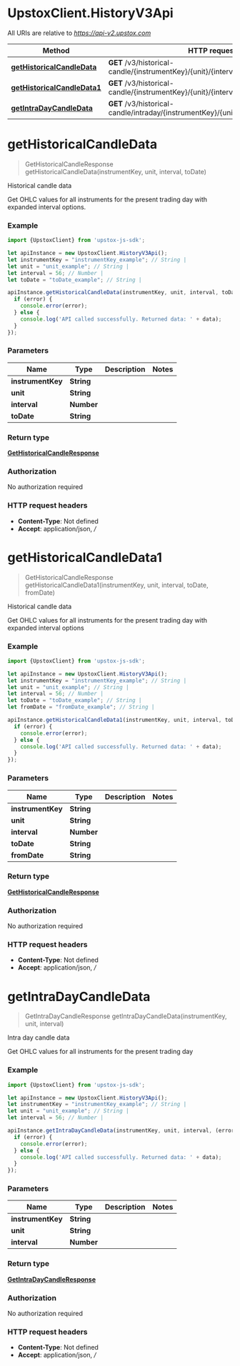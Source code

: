 # UpstoxClient.HistoryV3Api

All URIs are relative to *https://api-v2.upstox.com*

Method | HTTP request | Description
------------- | ------------- | -------------
[**getHistoricalCandleData**](HistoryV3Api.md#getHistoricalCandleData) | **GET** /v3/historical-candle/{instrumentKey}/{unit}/{interval}/{to_date} | Historical candle data
[**getHistoricalCandleData1**](HistoryV3Api.md#getHistoricalCandleData1) | **GET** /v3/historical-candle/{instrumentKey}/{unit}/{interval}/{to_date}/{from_date} | Historical candle data
[**getIntraDayCandleData**](HistoryV3Api.md#getIntraDayCandleData) | **GET** /v3/historical-candle/intraday/{instrumentKey}/{unit}/{interval} | Intra day candle data

<a name="getHistoricalCandleData"></a>
# **getHistoricalCandleData**
> GetHistoricalCandleResponse getHistoricalCandleData(instrumentKey, unit, interval, toDate)

Historical candle data

Get OHLC values for all instruments for the present trading day with expanded interval options.

### Example
```javascript
import {UpstoxClient} from 'upstox-js-sdk';

let apiInstance = new UpstoxClient.HistoryV3Api();
let instrumentKey = "instrumentKey_example"; // String | 
let unit = "unit_example"; // String | 
let interval = 56; // Number | 
let toDate = "toDate_example"; // String | 

apiInstance.getHistoricalCandleData(instrumentKey, unit, interval, toDate, (error, data, response) => {
  if (error) {
    console.error(error);
  } else {
    console.log('API called successfully. Returned data: ' + data);
  }
});
```

### Parameters

Name | Type | Description  | Notes
------------- | ------------- | ------------- | -------------
 **instrumentKey** | **String**|  | 
 **unit** | **String**|  | 
 **interval** | **Number**|  | 
 **toDate** | **String**|  | 

### Return type

[**GetHistoricalCandleResponse**](GetHistoricalCandleResponse.md)

### Authorization

No authorization required

### HTTP request headers

 - **Content-Type**: Not defined
 - **Accept**: application/json, */*

<a name="getHistoricalCandleData1"></a>
# **getHistoricalCandleData1**
> GetHistoricalCandleResponse getHistoricalCandleData1(instrumentKey, unit, interval, toDate, fromDate)

Historical candle data

Get OHLC values for all instruments for the present trading day with expanded interval options

### Example
```javascript
import {UpstoxClient} from 'upstox-js-sdk';

let apiInstance = new UpstoxClient.HistoryV3Api();
let instrumentKey = "instrumentKey_example"; // String | 
let unit = "unit_example"; // String | 
let interval = 56; // Number | 
let toDate = "toDate_example"; // String | 
let fromDate = "fromDate_example"; // String | 

apiInstance.getHistoricalCandleData1(instrumentKey, unit, interval, toDate, fromDate, (error, data, response) => {
  if (error) {
    console.error(error);
  } else {
    console.log('API called successfully. Returned data: ' + data);
  }
});
```

### Parameters

Name | Type | Description  | Notes
------------- | ------------- | ------------- | -------------
 **instrumentKey** | **String**|  | 
 **unit** | **String**|  | 
 **interval** | **Number**|  | 
 **toDate** | **String**|  | 
 **fromDate** | **String**|  | 

### Return type

[**GetHistoricalCandleResponse**](GetHistoricalCandleResponse.md)

### Authorization

No authorization required

### HTTP request headers

 - **Content-Type**: Not defined
 - **Accept**: application/json, */*

<a name="getIntraDayCandleData"></a>
# **getIntraDayCandleData**
> GetIntraDayCandleResponse getIntraDayCandleData(instrumentKey, unit, interval)

Intra day candle data

Get OHLC values for all instruments for the present trading day

### Example
```javascript
import {UpstoxClient} from 'upstox-js-sdk';

let apiInstance = new UpstoxClient.HistoryV3Api();
let instrumentKey = "instrumentKey_example"; // String | 
let unit = "unit_example"; // String | 
let interval = 56; // Number | 

apiInstance.getIntraDayCandleData(instrumentKey, unit, interval, (error, data, response) => {
  if (error) {
    console.error(error);
  } else {
    console.log('API called successfully. Returned data: ' + data);
  }
});
```

### Parameters

Name | Type | Description  | Notes
------------- | ------------- | ------------- | -------------
 **instrumentKey** | **String**|  | 
 **unit** | **String**|  | 
 **interval** | **Number**|  | 

### Return type

[**GetIntraDayCandleResponse**](GetIntraDayCandleResponse.md)

### Authorization

No authorization required

### HTTP request headers

 - **Content-Type**: Not defined
 - **Accept**: application/json, */*

